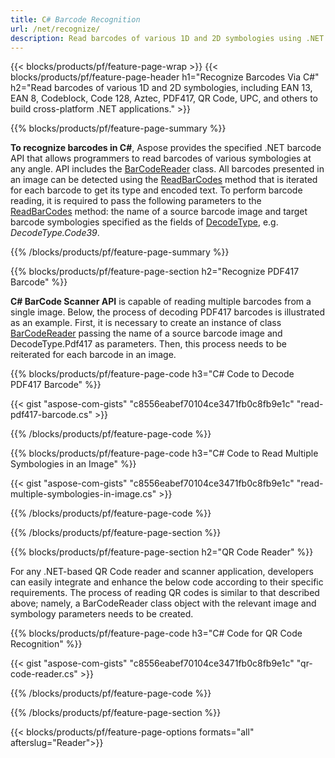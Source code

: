 ```yaml
---
title: C# Barcode Recognition
url: /net/recognize/
description: Read barcodes of various 1D and 2D symbologies using .NET library
---
```


{{< blocks/products/pf/feature-page-wrap >}}
{{< blocks/products/pf/feature-page-header h1="Recognize Barcodes Via C#" h2="Read barcodes of various 1D and 2D symbologies, including  EAN 13, EAN 8, Codeblock, Code 128, Aztec, PDF417, QR Code, UPC, and others to build cross-platform .NET applications." >}}

{{% blocks/products/pf/feature-page-summary %}}

**To recognize barcodes in C#**, Aspose provides the specified .NET barcode API that allows programmers to read barcodes of various symbologies at any angle. API includes the [BarCodeReader](https://apireference.aspose.com/barcode/net/aspose.barcode.recognition/barcodegenerator) class. All barcodes presented in an image can be detected using the [ReadBarCodes](https://apireference.aspose.com/barcode/net/aspose.barcode.barcoderecognition/barcodereader/methods/readbarcodes) method that is iterated for each barcode to get its type and encoded text. To perform barcode reading, it is required to pass the following parameters to the [ReadBarCodes](https://apireference.aspose.com/barcode/net/aspose.barcode.barcoderecognition/barcodereader/methods/readbarcodes) method: the name of a source barcode image and target barcode symbologies specified as the fields of [DecodeType](https://apireference.aspose.com/barcode/net/aspose.barcode.barcoderecognition/decodetype), e.g. *DecodeType.Code39*.  

{{% /blocks/products/pf/feature-page-summary  %}}

{{% blocks/products/pf/feature-page-section  h2="Recognize PDF417 Barcode" %}}

**C# BarCode Scanner API** is capable of reading multiple barcodes from a single image. Below, the process of decoding PDF417 barcodes is illustrated as an example. First, it is necessary to create an instance of class [BarCodeReader](https://apireference.aspose.com/barcode/net/aspose.barcode.recognition/barcodegenerator) passing the name of a source barcode image and DecodeType.Pdf417 as parameters. Then, this process needs to be reiterated for each barcode in an image.

{{% blocks/products/pf/feature-page-code h3="C# Code to Decode PDF417 Barcode" %}}

{{< gist "aspose-com-gists" "c8556eabef70104ce3471fb0c8fb9e1c" "read-pdf417-barcode.cs" >}}

{{% /blocks/products/pf/feature-page-code  %}}

{{% blocks/products/pf/feature-page-code h3="C# Code to Read Multiple Symbologies in an Image" %}}

{{< gist "aspose-com-gists" "c8556eabef70104ce3471fb0c8fb9e1c" "read-multiple-symbologies-in-image.cs" >}}

{{% /blocks/products/pf/feature-page-code  %}}

{{% /blocks/products/pf/feature-page-section %}}

{{% blocks/products/pf/feature-page-section  h2="QR Code Reader" %}}

For any .NET-based QR Code reader and scanner application, developers can easily integrate and enhance the below code according to their specific requirements. The process of reading QR codes is similar to that described above; namely, a BarCodeReader class object with the relevant image and symbology parameters needs to be created.

{{% blocks/products/pf/feature-page-code h3="C# Code for QR Code Recognition" %}}

{{< gist "aspose-com-gists" "c8556eabef70104ce3471fb0c8fb9e1c" "qr-code-reader.cs" >}}

{{% /blocks/products/pf/feature-page-code  %}}

{{% /blocks/products/pf/feature-page-section %}}

{{< blocks/products/pf/feature-page-options formats="all" afterslug="Reader">}}